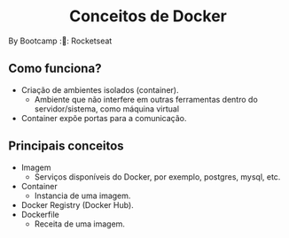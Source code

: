 <h1 align="center">
    Conceitos de Docker    
</h1>

By Bootcamp ::rocket:: Rocketseat

## **Como funciona?**

- Criação de ambientes isolados (container).
    - Ambiente que não interfere em outras ferramentas dentro do servidor/sistema, como máquina virtual
- Container expõe portas para a comunicação.

## **Principais conceitos**

- Imagem
    - Serviços disponíveis do Docker, por exemplo, postgres, mysql, etc.
- Container
    - Instancia de uma imagem.
- Docker Registry (Docker Hub).
- Dockerfile
    - Receita de uma imagem. 
